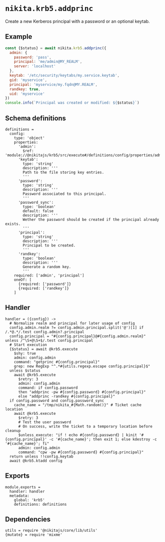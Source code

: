 
# `nikita.krb5.addprinc`

Create a new Kerberos principal with a password or an optional keytab.

## Example

```js
const {$status} = await nikita.krb5.addprinc({
  admin: {
    password: 'pass',
    principal: 'me/admin@MY_REALM',
    server: 'localhost'
  },
  keytab: '/etc/security/keytabs/my.service.keytab',
  gid: 'myservice',
  principal: 'myservice/my.fqdn@MY.REALM',
  randkey: true,
  uid: 'myservice'
})
console.info(`Principal was created or modified: ${$status}`)
```

## Schema definitions

    definitions =
      config:
        type: 'object'
        properties:
          'admin':
            $ref: 'module://@nikitajs/krb5/src/execute#/definitions/config/properties/admin'
          'keytab':
            type: 'string'
            description: '''
            Path to the file storing key entries.
            '''
          'password':
            type: 'string'
            description: '''
            Password associated to this principal.
            '''
          'password_sync':
            type: 'boolean'
            default: false
            description: '''
            Wether the password should be created if the principal already exists.
            '''
          'principal':
            type: 'string'
            description: '''
            Principal to be created.
            '''
          'randkey':
            type: 'boolean'
            description: '''
            Generate a random key.
            '''
        required: ['admin', 'principal']
        oneOf: [
          {required: ['password']}
          {required: ['randkey']}
        ]

## Handler

    handler = ({config}) ->
      # Normalize realm and principal for later usage of config
      config.admin.realm ?= config.admin.principal.split('@')[1] if /.*@.*/.test config.admin?.principal
      config.principal = "#{config.principal}@#{config.admin.realm}" unless /^\S+@\S+$/.test config.principal
      # Start execution
      {$status} = await @krb5.execute
        $shy: true
        admin: config.admin
        command: "getprinc #{config.principal}"
        grep: new RegExp "^.*#{utils.regexp.escape config.principal}$"
      unless $status
        await @krb5.execute
          $retry: 3
          admin: config.admin
          command: if config.password
          then "addprinc -pw #{config.password} #{config.principal}"
          else "addprinc -randkey #{config.principal}"
      if config.password and config.password_sync
        cache_name = "/tmp/nikita_#{Math.random()}" # Ticket cache location
        await @krb5.execute
          $retry: 3
          # Test the user password
          # On success, write the ticket to a temporary location before cleanup
          $unless_execute: "if ! echo #{config.password} | kinit '#{config.principal}' -c '#{cache_name}'; then exit 1; else kdestroy -c '#{cache_name}'; fi"
          admin: config.admin
          command: "cpw -pw #{config.password} #{config.principal}"
      return unless !!config.keytab
      await @krb5.ktadd config

## Exports

    module.exports =
      handler: handler
      metadata:
        global: 'krb5'
        definitions: definitions

## Dependencies

    utils = require '@nikitajs/core/lib/utils'
    {mutate} = require 'mixme'
